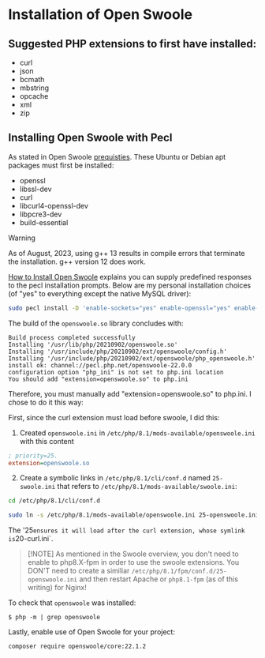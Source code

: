 # Installation of Open Swoole

## Suggested PHP extensions to first have installed:

- curl
- json
- bcmath
- mbstring
- opcache
- xml
- zip

## Installing Open Swoole with Pecl

As stated in Open Swoole [prequisties](https://openswoole.com/docs/get-started/prerequisites). These Ubuntu or Debian apt packages must first be installed:

- openssl
- libssl-dev
- curl
- libcurl4-openssl-dev
- libpcre3-dev
- build-essential

> [!WARNING]
> As of August, 2023, using g++ 13 results in compile errors that terminate the installation. g++ version 12 does work.

[How to Install Open Swoole](https://openswoole.com/docs/get-started/installation) explains you can supply predefined responses to the pecl installation
prompts. Below are my personal installation choices (of "yes" to everything except the native MySQL driver):

```bash
sudo pecl install -D 'enable-sockets="yes" enable-openssl="yes" enable-http2="yes" enable-mysqlnd="no" enable-hook-curl="yes" enable-cares="yes" with-postgres="no"' openswoole
```

The build of the `openswoole.so` library concludes with:

```
Build process completed successfully
Installing '/usr/lib/php/20210902/openswoole.so'
Installing '/usr/include/php/20210902/ext/openswoole/config.h'
Installing '/usr/include/php/20210902/ext/openswoole/php_openswoole.h'
install ok: channel://pecl.php.net/openswoole-22.0.0
configuration option "php_ini" is not set to php.ini location
You should add "extension=openswoole.so" to php.ini
```

Therefore, you must manually add "extension=openswoole.so" to php.ini. I chose to do it this way:

First, since the curl extension must load before swoole, I did this:

1. Created `openswoole.ini` in `/etc/php/8.1/mods-available/openswoole.ini` with this content

```ini
; priority=25.
extension=openswoole.so
```

2. Create a symbolic links in `/etc/php/8.1/cli/conf.d`  named `25-swoole.ini` that refers to
`/etc/php/8.1/mods-available/swoole.ini`:

```bash
cd /etc/php/8.1/cli/conf.d

sudo ln -s /etc/php/8.1/mods-available/openswoole.ini 25-openswoole.ini
```

The '25` ensures it will load after the curl extension, whose symlink is `20-curl.ini`.

> [!NOTE] As mentioned in the Swoole overview, you don't need to enable to php8.X-fpm in order to use the swoole extensions. You DON'T
> need to create a similiar `/etc/php/8.1/fpm/conf.d/25-openswoole.ini` and then restart Apache or `php8.1-fpm` (as of this writing) for Nginx!

To check that `openswoole` was installed:

```
$ php -m | grep openswoole
```

Lastly, enable use of Open Swoole for your project:

```bash
composer require openswoole/core:22.1.2
```
